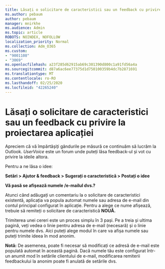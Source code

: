 ```yaml
---
title: Lăsați o solicitare de caracteristici sau un feedback cu privire la proiectarea aplicației
ms.author: pebaum
author: pebaum
manager: mnirkhe
ms.audience: Admin
ms.topic: article
ROBOTS: NOINDEX, NOFOLLOW
localization_priority: Normal
ms.collection: Adm_O365
ms.custom:
- "9001108"
- "3069"
ms.openlocfilehash: a23f285d62915ab69c301390d800c1a91fd56a4a
ms.sourcegitcommit: d87a6ac6ee77375d1d750100359b4dc7b2871691
ms.translationtype: MT
ms.contentlocale: ro-RO
ms.lasthandoff: 02/25/2020
ms.locfileid: "42265240"
---
```

# <a name="leave-a-feature-request-or-feedback-on-app-design"></a>Lăsați o solicitare de caracteristici sau un feedback cu privire la proiectarea aplicației

Apreciem că vă împărtășiți gândurile pe măsură ce continuăm să lucrăm la Outlook. *UserVoice* este un forum unde puteți lăsa feedback-ul și vot cu privire la ideile altora.  

Pentru a ne lăsa o idee: 

**Setări > Ajutor & feedback > Sugerați o caracteristică > Postați o idee** 

**Vă pasă se afișează numele /e-mailul dvs.?**

Atunci când adăugați un comentariu la o solicitare de caracteristici existentă, aplicația va popula automat numele sau adresa de e-mail din contul principal configurat în aplicație. Pentru a alege ce nume afișează, trebuie să remiteți o solicitare de caracteristică **NOUĂ.** 

Trimiterea unei cereri este un proces simplu în 3 pași. Pe a treia și ultima pagină, veți vedea o linie pentru adresa de e-mail (necesară) și o linie pentru numele dvs. Aici puteți alege modul în care va afișa numele sau puteți trimite ideea în mod anonim. 

**Notã:** De asemenea, poate fi necesar să modificați ce adresă de e-mail este populată automat în această pagină. Dacă numele tău este configurat într-un anumit mod în setările clientului de e-mail, modificarea remiterii feedbackului la anonim poate fi anulată de setările dvs. 
